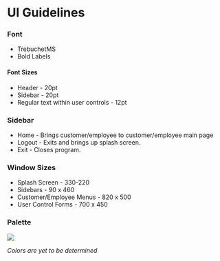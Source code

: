 # UI Guidelines

### Font
- TrebuchetMS
- Bold Labels

#### Font Sizes
- Header - 20pt
- Sidebar - 20pt
- Regular text within user controls - 12pt 

### Sidebar
- Home   - Brings customer/employee to customer/employee main page
- Logout - Exits and brings up splash screen.
- Exit   - Closes program.

### Window Sizes 
- Splash Screen - 330-220
- Sidebars - 90 x 460
- Customer/Employee Menus - 820 x 500
- User Control Forms - 700 x 450




### Palette
<img src="https://i.imgur.com/HcoKB8R.png">

*Colors are yet to be determined*

